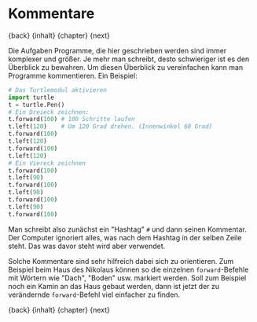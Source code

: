 # Kommentare

{back} {inhalt} {chapter} {next}

Die Aufgaben Programme, die hier geschrieben werden sind immer komplexer und größer. Je mehr man schreibt, desto schwieriger ist es den Überblick zu bewahren. Um diesen Überblick zu vereinfachen kann man Programme kommentieren.
Ein Beispiel:

```python
# Das Turtlemodul aktivieren
import turtle
t = turtle.Pen()
# Ein Dreieck zeichnen:
t.forward(100) # 100 Schritte laufen
t.left(120)    # Um 120 Grad drehen. (Innenwinkel 60 Grad)
t.forward(100)
t.left(120)
t.forward(100)
t.left(120)
# Ein Viereck zeichnen
t.forward(100)
t.left(90)
t.forward(100)
t.left(90)
t.forward(100)
t.left(90)
t.forward(100)
```

Man schreibt also zunächst ein "Hashtag" `#` und dann seinen Kommentar. Der Computer ignoriert alles, was nach dem Hashtag in der selben Zeile steht. Das was davor steht wird aber verwendet.

Solche Kommentare sind sehr hilfreich dabei sich zu orientieren. Zum Beispiel beim Haus des Nikolaus können so die einzelnen `forward`-Befehle mit Wörtern wie "Dach", "Boden" usw. markiert werden. Soll zum Beispiel noch ein Kamin an das Haus gebaut werden, dann ist jetzt der zu verändernde `forward`-Befehl viel einfacher zu finden.

{back} {inhalt} {chapter} {next}
